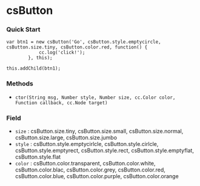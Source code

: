 csButton
=========

### Quick Start

```
var btn1 = new csButton('Go', csButton.style.emptycircle, csButton.size.tiny, csButton.color.red, function() {
            cc.log('click!');
        }, this);

this.addChild(btn1);
```

### Methods
- `ctor(String msg, Number style, Number size, cc.Color color, Function callback, cc.Node target)`

### Field
- `size` : csButton.size.tiny, csButton.size.small, csButton.size.normal, csButton.size.large, csButton.size.jumbo
- `style` : csButton.style.emptycirlcle, csButton.style.cirlcle, csButton.style.emptyrect, csButton.style.rect, csButton.style.emptyflat, csButton.style.flat
- `color` : csButton.color.transparent, csButton.color.white, csButton.color.blac, csButton.color.grey, csButton.color.red, csButton.color.blue, csButton.color.purple, csButton.color.orange
